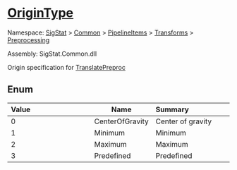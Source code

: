 # [OriginType](./OriginType.md)
Namespace: [SigStat]() > [Common](./../../../README.md) > [PipelineItems]() > [Transforms]() > [Preprocessing](./README.md)

Assembly: SigStat.Common.dll


Origin specification for [TranslatePreproc](https://github.com/hargitomi97/sigstat/blob/master/docs/md/SigStat/Common/PipelineItems/Transforms/Preprocessing/TranslatePreproc.md)

##	Enum

| <span>Value&nbsp;&nbsp;&nbsp;&nbsp;&nbsp;&nbsp;&nbsp;&nbsp;&nbsp;&nbsp;&nbsp;&nbsp;&nbsp;&nbsp;&nbsp;&nbsp;&nbsp;&nbsp;&nbsp;&nbsp;&nbsp;&nbsp;&nbsp;&nbsp;&nbsp;&nbsp;&nbsp;&nbsp;&nbsp;&nbsp;</span> | Name | <span>Summary&nbsp;&nbsp;&nbsp;&nbsp;&nbsp;&nbsp;&nbsp;&nbsp;&nbsp;&nbsp;&nbsp;&nbsp;&nbsp;&nbsp;&nbsp;&nbsp;&nbsp;&nbsp;&nbsp;&nbsp;&nbsp;&nbsp;&nbsp;&nbsp;&nbsp;&nbsp;&nbsp;&nbsp;&nbsp;&nbsp;</span> | 
| --- | --- | --- | 
| 0 | CenterOfGravity | Center of gravity | 
| 1 | Minimum | Minimum | 
| 2 | Maximum | Maximum | 
| 3 | Predefined | Predefined | 


